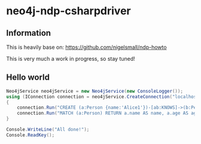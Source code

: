 # neo4j-ndp-csharpdriver

## Information
This is heavily base on: https://github.com/nigelsmall/ndp-howto 

This is very much a work in progress, so stay tuned!

## Hello world
```C#
Neo4jService neo4jService = new Neo4jService(new ConsoleLogger());
using (IConnection connection = neo4jService.CreateConnection("localhost", 7687))
{
    connection.Run("CREATE (a:Person {name:'Alice1'})-[ab:KNOWS]->(b:Person {name:'Bob1'}) RETURN a, b");
    connection.Run("MATCH (a:Person) RETURN a.name AS name, a.age AS age");
}

Console.WriteLine("All done!");
Console.ReadKey();
```